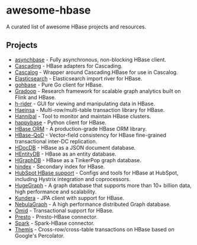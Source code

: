 # awesome-hbase

A curated list of awesome HBase projects and resources.

## Projects

- [asynchbase](https://github.com/OpenTSDB/asynchbase) - Fully asynchronous, non-blocking HBase client.
- [Cascading](https://github.com/Cascading/cascading.hbase) - HBase adapters for Cascading.
- [Cascalog](https://github.com/sorenmacbeth/hbase-cascalog) - Wrapper around Cascading.HBase for use in Cascalog.
- [Elasticsearch](https://github.com/mallocator/Elasticsearch-HBase-River) - Elasticsearch import river for HBase.
- [gohbase](https://github.com/tsuna/gohbase) - Pure Go client for HBase.
- [Gradoop](https://github.com/dbs-leipzig/gradoop) - Research framework for scalable graph analytics built on Flink and HBase.
- [h-rider](https://github.com/NiceSystems/hrider) - GUI for viewing and manipulating data in HBase.
- [Haeinsa](https://github.com/VCNC/haeinsa) - Multi-row/multi-table transaction library for HBase.
- [Hannibal](https://github.com/sentric/hannibal) - Tool to monitor and maintain HBase clusters.
- [happybase](https://github.com/wbolster/happybase) - Python client for HBase.
- [HBase ORM](https://github.com/flipkart-incubator/hbase-orm) - A production-grade HBase ORM library.
- [HBase-QoD](https://github.com/algarecu/hbase-0.94.8-qod) - Vector-field consistency for HBase fine-grained transactional inter-DC replication.
- [HDocDB](https://github.com/rayokota/hdocdb) - HBase as a JSON document database.
- [HEntityDB](https://github.com/rayokota/hentitydb) - HBase as an entity database.
- [HGraphDB](https://github.com/rayokota/hgraphdb) - HBase as a TinkerPop graph database.
- [hindex](https://github.com/Huawei-Hadoop/hindex) - Secondary index for HBase.
- [HubSpot HBase support](https://github.com/HubSpot/hbase-support) - Configs and tools for HBase at HubSpot, including Hystrix integration and coprocessors.
- [HugeGraph](https://github.com/apache/incubator-hugegraph) - A graph database that supports more than 10+ billion data, high performance and scalability.
- [Kundera](https://github.com/impetus-opensource/Kundera) - JPA client with support for HBase.
- [NebulaGraph](https://github.com/vesoft-inc/nebula) - A high performance distributed Graph database.
- [Omid](https://github.com/apache/incubator-omid) - Transactional support for HBase.
- [Presto](https://github.com/analysys/presto-hbase-connector) - Presto-HBase connector.
- [Spark](https://github.com/hortonworks-spark/shc) - Spark-HBase connector.
- [Themis](https://github.com/XiaoMi/themis) - Cross-row/cross-table transactions on HBase based on Google's Percolator.
